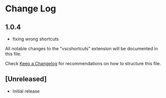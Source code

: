 # Change Log

## 1.0.4 
- fixing wrong shortcuts


All notable changes to the "vscshortcuts" extension will be documented in this file.

Check [Keep a Changelog](http://keepachangelog.com/) for recommendations on how to structure this file.

## [Unreleased]

- Initial release